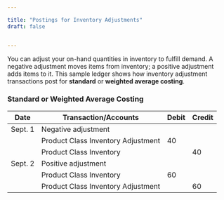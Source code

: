 ```yaml
---

title: "Postings for Inventory Adjustments"
draft: false


---
```


You can adjust your on-hand quantities in inventory to fulfill demand. A negative adjustment moves items from inventory; a positive adjustment adds items to it. This sample ledger shows how inventory adjustment transactions post for **standard** or **weighted average costing**.

### Standard or Weighted Average Costing

| **Date**   | **Transaction/Accounts**                | **Debit** | **Credit** |
|------------|-----------------------------------------|-----------|------------|
| Sept. 1    | Negative adjustment                     |           |            |
|            | Product Class Inventory Adjustment      | 40        |            |
|            | Product Class Inventory                 |           | 40         |
| Sept. 2    | Positive adjustment                     |           |            |
|            | Product Class Inventory                 | 60        |            |
|            | Product Class Inventory Adjustment      |           | 60         |


